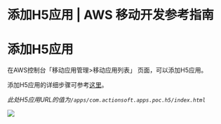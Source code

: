 # 添加H5应用 | AWS 移动开发参考指南

# 添加H5应用

在AWS控制台「移动应用管理>移动应用列表」 页面，可以添加H5应用。

添加H5应用的详细步骤可参考[这里](<../appendix/add-h5.html>)。

_此处H5应用URL的值为`/apps/com.actionsoft.apps.poc.h5/index.html`_

![](https://docs.awspaas.com/reference-guide/aws-paas-mobile-development-refrence-guide/h5-app/h5url.png)